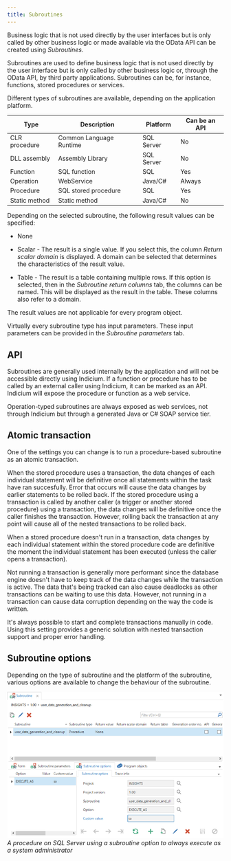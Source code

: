 ```yaml
---
title: Subroutines
---
```


Business logic that is not used directly by the user interfaces but is only called by other business logic or made available via the OData API can be created using *Subroutines*.

Subroutines are used to define business logic that is not used directly by the user interface but is only called by other business logic or, through the OData API, by third party applications. Subroutines can be, for instance, functions, stored procedures or services.

Different types of subroutines are available, depending on the application platform.

|Type|Description|Platform|Can be an API|
|--- |--- |--- |--- |
|CLR procedure|Common Language Runtime|SQL Server|No|
|DLL assembly|Assembly Library|SQL Server|No|
|Function|SQL function|SQL|Yes|
|Operation|WebService|Java/C#|Always|
|Procedure|SQL stored procedure|SQL|Yes|
|Static method|Static method|Java/C#|No|

Depending on the selected subroutine, the following result values can be specified:

- None

- Scalar - The result is a single value. If you select this, the column *Return scalar domain* is displayed. A domain can be selected that determines the characteristics of the result value.

- Table - The result is a table containing multiple rows. If this option is selected, then in the *Subroutine return columns* tab, the columns can be named. This will be displayed as the result in the table. These columns also refer to a domain.

The result values are not applicable for every program object.

Virtually every subroutine type has input parameters. These input parameters can be provided in the *Subroutine parameters* tab.

## API

Subroutines are generally used internally by the application and will not be accessible directly using Indicium. If a function or procedure has to be called by an external caller using Indicium, it can be marked as an API. Indicium will expose the procedure or function as a web service.

Operation-typed subroutines are always exposed as web services, not through Indicium but through a generated Java or C# SOAP service tier.

## Atomic transaction

One of the settings you can change is to run a procedure-based subroutine as an atomic transaction.

When the stored procedure uses a transaction, the data changes of each individual statement will be definitive once all statements within the task have ran succesfully. Error that occurs will cause the data changes by earlier statements to be rolled back. 
If the stored procedure using a transaction is called by another caller (a trigger or another stored procedure) using a transaction, the data changes will be definitive once the caller finishes the transaction. However, rolling back the transaction at any point will cause all of the nested transactions to be rolled back.

When a stored procedure doesn't run in a transaction, data changes by each individual statement within the stored procedure code are definitive the moment the individual statement has been executed (unless the caller opens a transaction).

Not running a transaction is generally more performant since the database engine doesn't have to keep track of the data changes while the transaction is active. The data that's being tracked can also cause deadlocks as other transactions can be waiting to use this data. However, not running in a transaction can cause data corruption depending on the way the code is written.

It's always possible to start and complete transactions manually in code. Using this setting provides a generic solution with nested transaction support and proper error handling.

## Subroutine options

Depending on the type of subroutine and the platform of the subroutine, various options are available to change the behaviour of the subroutine.

![1538567977479](../assets/sf/subroutine_option.png)
*A procedure on SQL Server using a subroutine option to always execute as a system administrator*